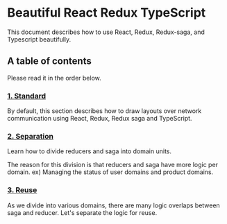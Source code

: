 # Beautiful React Redux TypeScript

This document describes how to use React, Redux, Redux-saga, and Typescript beautifully.

## A table of contents

Please read it in the order below.

### [1. Standard](https://github.com/Vallista/Beautiful-React-Redux-Typescript/tree/1.standard)

By default, this section describes how to draw layouts over network communication using React, Redux, Redux saga and TypeScript.

### [2. Separation](https://github.com/Vallista/Beautiful-React-Redux-Typescript/tree/2.separation)

Learn how to divide reducers and saga into domain units.

The reason for this division is that reducers and saga have more logic per domain. ex) Managing the status of user domains and product domains.

### [3. Reuse](https://github.com/Vallista/Beautiful-React-Redux-Typescript/tree/3.reuse)

As we divide into various domains, there are many logic overlaps between saga and reducer. Let's separate the logic for reuse.
